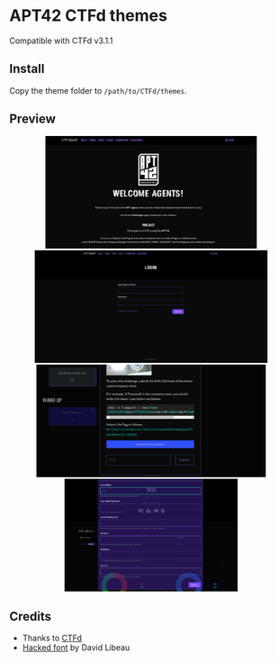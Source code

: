 # APT42 CTFd themes

Compatible with CTFd v3.1.1

## Install

Copy the theme folder to `/path/to/CTFd/themes`.

## Preview

<p align="center">
  <img src="assets/preview00.png" alt="main page" height="200" /> <img src="assets/preview01.png" alt="login" height="200" />
  <img src="assets/preview02.png" alt="challenge" height="200" /> <img src="assets/preview03.png" alt="team" height="200" />
</p>

## Credits

- Thanks to [CTFd](https://github.com/CTFd/CTFd)
- [Hacked font](https://watchdogsfont.com/) by David Libeau
